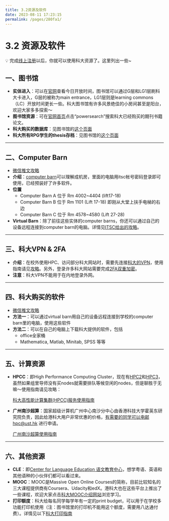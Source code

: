 ```yaml
---
title: 3.2资源及软件
date: 2023-08-11 17:23:15
permalink: /pages/280fa1/
---
```

# 3.2 资源及软件

💡 完成[线上注册](/pages/9cf1d5/)以后，你就可以使用科大资源了。这里列出一些~

## 一、图书馆

- **实体进入**：可以在[官网](https://library.hkust.edu.hk/)查看今日开放时间，图书馆可以通过G层和LG1层刷科大卡进入，G层的被称为main entrance，LG1层则是learning commons（LC）开放时间更长一些。科大图书馆有许多风景绝佳的小房间甚至是阳台，欢迎大家多多探索～
- **图书馆资源**：可在[官网首页](https://library.hkust.edu.hk/)点击“powersearch”搜索科大已经购买的期刊书籍论文。
- **科大购买的数据库**：见图书馆的[这个页面](https://library.hkust.edu.hk/collections-resources/databases/all-databases/)
- **科大所有RPG学生的thesis存档**：见图书馆的[这个页面](https://lbezone.hkust.edu.hk/rse/electronic-theses)

---

## 二、Computer Barn

- [微信推文攻略](https://mp.weixin.qq.com/s/epaQAutKQzqOnv5rQP0xTA?fileGuid=DqYKQfzRKf07sicv)
- **介绍**：[computer barn](https://itsc.ust.hk/services/academic-teaching-support/facilities/computer-barn)可以理解成机房，里面的电脑用itsc帐号密码登录即可使用，已经预装好了许多软件。
- **位置**
    - Computer Barn A 位于 Rm 4002~4404 (lift17-18)
    - Computer Barn B 位于 Rm 1101 (Lift 17-18) 即刚从大堂上扶手电梯的右边
    - Computer Barn C 位于 Rm 4578~4580 (Lift 27-28)
- **Virtual Barn**：除了前往这些实体的computer barns，你还可以通过自己的设备远程连接到computer barn的电脑。详情见[ITSC给出的攻略](https://itsc.hkust.edu.hk/services/academic-teaching-support/facilities/virtual-barn)。

---

## 三、科大VPN & 2FA

- **介绍**：在校外使用HPC、访问部分科大网站时，需要先连接[科大的VPN](https://itsc.ust.hk/services/cyber-security/vpn)，使用指南请见[攻略](https://www.notion.so/Secure-Remote-Access-VPN-b53e4f36df894472be4283f5017f738d?pvs=21)。另外，登录许多科大网站需要完成[2FA双重加密](https://itsc.hkust.edu.hk/cyber-security/2FA)。
- **注意**：科大VPN不能用于在内地登录外网。

---

## 四、科大购买的软件

- [微信推文攻略](https://mp.weixin.qq.com/s/epaQAutKQzqOnv5rQP0xTA?fileGuid=DqYKQfzRKf07sicv)
- **方法一**：可以通过virtual barn用自己的设备远程连接到学校的computer barn里的电脑，使用这些软件
- **方法二**：可以在自己的电脑上下载科大提供的软件，包括
    - office全家桶
    - Mathematica, Matlab, Minitab, SPSS 等等

---

## 五、计算资源

- **HPCC**：即High Performance Computing Cluster，现在有[HPC2](https://itsc.ust.hk/services/academic-teaching-support/high-performance-computing/hpc2-cluster)和[HPC3](https://itsc.ust.hk/services/academic-teaching-support/high-performance-computing/hpc3-cluster)，虽然如果组里导师没有买nodes就需要排队等候空闲的nodes，但是聊胜于无嘛～使用指南请见攻略：
  
    [科大高性能计算集群(HPCC)服务使用指南](https://www.notion.so/HPCC-4c44c772a1a94e1ab87cc1735e1afcaf?pvs=21)
    
- **广州南沙超算**：国家超级计算机广州中心南沙分中心由香港科技大学霍英东研究院负责，因此给港科大用户非常优惠的价格，有需要的同学可以电邮hpc@ust.hk 进行申请。
  
    [广州南沙超算使用指南](https://www.notion.so/d17b40f5c61a4273af42fb5be67212e3?pvs=21)
    

---

## 六、其他资源

- **CLE**：即[Center for Language Education 语文教育中心](https://cle.ust.hk/?fileGuid=DqYKQfzRKf07sicv)，想学粤语、英语和其他语种的小伙伴们都可以看过来。
- **MOOC**：MOOC是Massive Open Online Courses的简称，目前比较知名的三大课程提供商有Coursera、Udacity和edX。港科大也在这些平台上推出了一些课程，欢迎大家点击[科大MOOC介绍网站](https://cei.hkust.edu.hk/en-hk/education-innovation/mooc/mooc-course-list)浏览学习。
- **打印额度**：科大给每名同学每学年有一定的print budget，可以用于在学校多功能打印机使用（注：图书馆里的打印机不能用这个额度，需要用八达通付费）。详情见以下[科大打印指南](https://www.notion.so/22aba3d7efb24effad66d4227c63bc67?pvs=21)
